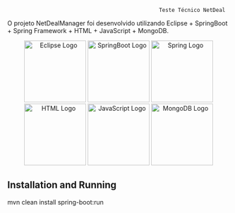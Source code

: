                                                     Teste Técnico NetDeal

  O projeto NetDealManager foi desenvolvido utilizando Eclipse + SpringBoot + Spring Framework + HTML + JavaScript + MongoDB.

 <p align="center">   
   <a href="https://www.eclipse.org" target="blank"><img src="https://img.shields.io/badge/Eclipse-2C2255?style=for-the-badge&logo=eclipse&logoColor=white" width="140" alt="Eclipse Logo" /></a>
   <a href="https://spring.io/projects/spring-boot" target="blank"><img src="https://img.shields.io/badge/Spring_Boot-F2F4F9?style=for-the-badge&logo=spring-boot" width="140" alt="SpringBoot Logo" /></a>
   <a href="https://spring.io/" target="blank"><img src="https://img.shields.io/badge/Spring-6DB33F?style=for-the-badge&logo=spring&logoColor=white" width="140" alt="Spring Logo" /></a>
   <a href="#" target="blank"><img src="https://img.shields.io/badge/HTML5-E34F26?style=for-the-badge&logo=html5&logoColor=white" width="140" alt="HTML Logo" /></a>
   <a href="https://spring.io/" target="blank"><img src="https://img.shields.io/badge/JavaScript-323330?style=for-the-badge&logo=javascript&logoColor=F7DF1E" width="140" alt="JavaScript Logo" /></a>
   <a href="https://www.mongodb.com/pt-br" target="blank"><img src="https://img.shields.io/badge/MongoDB-white?style=for-the-badge&logo=mongodb&logoColor=4EA94B" width="140" alt="MongoDB Logo" /></a>
 </p>

## Installation and Running

mvn clean install spring-boot:run

 